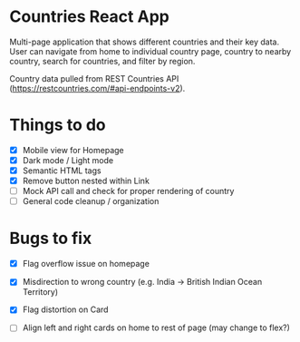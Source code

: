 # Countries React App

Multi-page application that shows different countries and their key data. User can navigate from home to individual country page, country to nearby country, search for countries, and filter by region.

Country data pulled from REST Countries API (https://restcountries.com/#api-endpoints-v2).


# Things to do
- [x] Mobile view for Homepage
- [x] Dark mode / Light mode
- [x] Semantic HTML tags
- [x] Remove button nested within Link
- [ ] Mock API call and check for proper rendering of country
- [ ] General code cleanup / organization

# Bugs to fix
- [x] Flag overflow issue on homepage
- [x] Misdirection to wrong country (e.g. India -> British Indian Ocean Territory)
- [x] Flag distortion on Card
- [ ] Align left and right cards on home to rest of page (may change to flex?)

